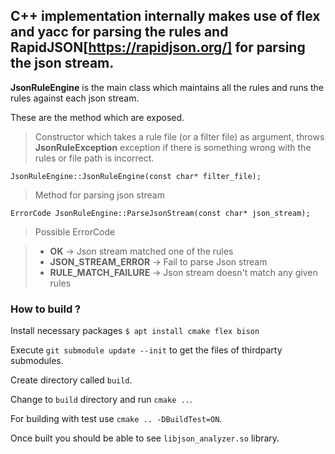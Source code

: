 ## C++ implementation internally makes use of flex and yacc for parsing the rules and RapidJSON[https://rapidjson.org/] for parsing the json stream.

**JsonRuleEngine** is the main class which maintains all the rules and runs the rules against each json stream.

These are the method which are exposed.

> Constructor which takes a rule file (or a filter file) as argument, throws **JsonRuleException** exception if there is something wrong with the rules or file path is incorrect.

```JsonRuleEngine::JsonRuleEngine(const char* filter_file);```

> Method for parsing json stream

```ErrorCode JsonRuleEngine::ParseJsonStream(const char* json_stream);```

> Possible ErrorCode

> * **OK** 					-> Json stream matched one of the rules
> * **JSON_STREAM_ERROR** 	-> Fail to parse Json stream
> * **RULE_MATCH_FAILURE** 	-> Json stream doesn't match any given rules

### How to build ?

Install necessary packages
```$ apt install cmake flex bison```

Execute `git submodule update --init` to get the files of thirdparty submodules.

Create directory called `build`.

Change to `build` directory and run `cmake ..`.

For building with test use `cmake .. -DBuildTest=ON`.

Once built you should be able to see `libjson_analyzer.so` library.
